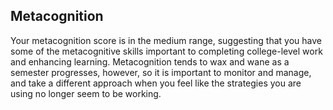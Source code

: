 ## Metacognition

Your metacognition score is in the medium range, suggesting that you have some of the metacognitive skills important to completing college-level work and enhancing learning. Metacognition tends to wax and wane as a semester progresses, however, so it is important to monitor and manage, and take a different approach when you feel like the strategies you are using no longer seem to be working. 
